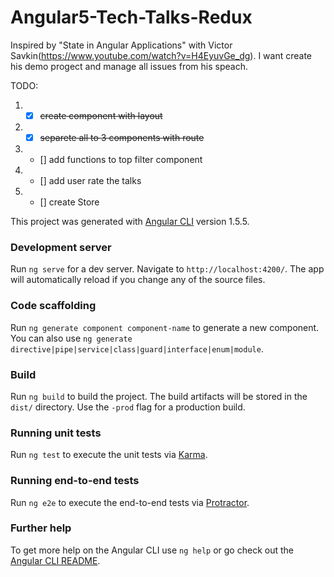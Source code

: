 # Angular5-Tech-Talks-Redux
Inspired by "State in Angular Applications" with Victor Savkin(https://www.youtube.com/watch?v=H4EyuvGe_dg).
I want create his demo progect and manage all issues from his speach.

TODO:
1. - [x] ~~create component with layout~~
2. - [x]  ~~separete all to 3 components with route~~
3. - []  add functions to top filter component
4. - []  add user rate the talks
5. - []  create Store

This project was generated with [Angular CLI](https://github.com/angular/angular-cli) version 1.5.5.
### Development server
Run `ng serve` for a dev server. Navigate to `http://localhost:4200/`. The app will automatically reload if you change any of the source files.

### Code scaffolding

Run `ng generate component component-name` to generate a new component. You can also use `ng generate directive|pipe|service|class|guard|interface|enum|module`.

### Build

Run `ng build` to build the project. The build artifacts will be stored in the `dist/` directory. Use the `-prod` flag for a production build.

### Running unit tests

Run `ng test` to execute the unit tests via [Karma](https://karma-runner.github.io).

### Running end-to-end tests

Run `ng e2e` to execute the end-to-end tests via [Protractor](http://www.protractortest.org/).

### Further help

To get more help on the Angular CLI use `ng help` or go check out the [Angular CLI README](https://github.com/angular/angular-cli/blob/master/README.md).
